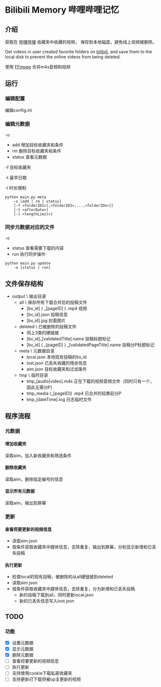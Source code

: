 # Bilibili Memory 哔哩哔哩记忆

## 介绍

获取在 [哔哩哔哩](https://www.bilibili.com/) 收藏夹中收藏的视频， 保存到本地磁盘，避免线上视频被删除。

Get videos in user created favorite folders on [bilibili](https://www.bilibili.com/), and save them to the local disk to
prevent the online videos from being deleted.

使用 [FFmpeg](http://ffmpeg.org/) 合并m4s音频和视频

## 运行

### 编辑配置

编辑config.ini

### 编辑元数据

-o

* add 增加目标收藏夹和条件
* rm 删除目标收藏夹和条件
* status 查看元数据

-f 目标收藏夹

-t 最早日期

-l 时长限制

```
python main.py meta
    -o [add | rm | status]
    [-f <folderID1>[,<folderID2>,...,<folderIDn>]]
    [-t <afterDate>]
    [-l <lengthLimit>]
```

### 同步元数据对应的文件

-o

* status 查看需要下载的内容
* run 执行同步操作

```
python main.py update
    -o [status | run]
```

## 文件保存结构

* output \ 输出目录
    * all \ 保存所有下载合并后的投稿文件
        * [bv_id] \( \_[pageID] \) .mp4 视频
        * [bv_id].json 投稿信息
        * [bv_id].jpg 封面图片
    * deleted \ 已被删除的投稿文件
        * 同上3类的硬链接
        * [bv_id]_[validatedTitle].name 投稿标题标记
        * [bv_id] \( \_[pageID] \) \_[validatedPageTitle].name 投稿分P标题标记
    * meta \ 元数据目录
        * local.json 本地现有投稿的bv_id
        * lost.json 已丢失收藏的残余信息
        * aim.json 目标收藏夹和过滤条件
    * tmp \ 临时目录
        * tmp_[audio|video].m4s 正在下载的视频音频文件（同时只有一个，因此无需分P）
        * tmp_media \(_[pageID]\) .mp4 已合并的较靠前分P
        * tmp_[dateTime].log 日志临时文件

## 程序流程

### 元数据

#### 增加收藏夹

读取aim，加入新收藏夹和筛选条件

#### 删除收藏夹

读取aim，删除指定编号的信息

#### 显示所有元数据

读取aim，输出到屏幕

### 更新

#### 查看将要更新的视频信息

* 读取aim.json
* 按条件获取收藏夹中媒体信息，去除重复，输出到屏幕，分别显示新增和已丢失投稿

#### 执行更新

* 检查local的现有投稿，被删除的从all硬链接到deleted
* 读取aim.json
* 按条件获取收藏夹中媒体信息，去除重复，分为新增和已丢失投稿
    * 新的投稿下载到all，同时更新local.json
    * 新的已丢失信息写入lost.json

## TODO

### 功能

- [x] 设置元数据
- [x] 显示元数据
- [x] 删除元数据
- [ ] 查看将要更新的视频信息
- [ ] 执行更新
- [ ] 支持使用cookie下载私密收藏夹
- [ ] 支持更新已下载但被up主更新的视频
